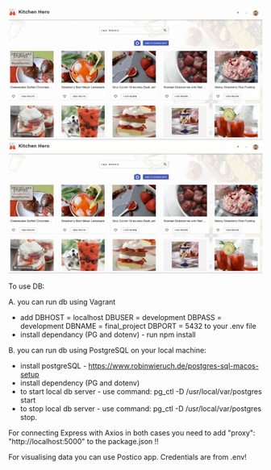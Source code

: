 
![](images/recepiDetails.gif)
![](images/recepiDetails.gif)

To use DB:

A. you can run db using Vagrant
* add 
  DBHOST = localhost
  DBUSER = development
  DBPASS = development
  DBNAME = final_project
  DBPORT = 5432
  to your .env file
* install dependancy (PG and dotenv) - run npm install

B. you can run db using PostgreSQL on your local machine:
* install postgreSQL - https://www.robinwieruch.de/postgres-sql-macos-setup
* install dependency (PG and dotenv)
* to start local db server - use command:
        pg_ctl -D /usr/local/var/postgres start
* to stop local db server - use command:
        pg_ctl -D /usr/local/var/postgres stop.


For connecting Express with Axios in both cases you need to add
"proxy": "http://localhost:5000"
to the package.json !!

For visualising data you can use Postico app. Credentials are from .env!